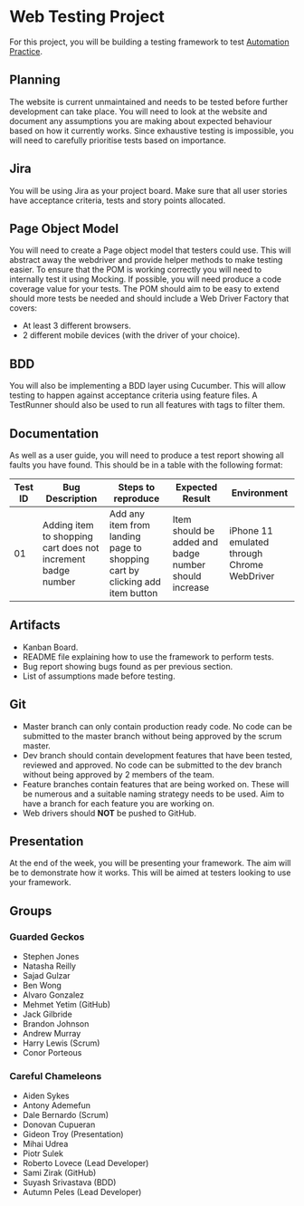 # Web Testing Project
For this project, you will be building a testing framework to 
test [Automation Practice](http://automationpractice.com/index.php).

## Planning
The website is current unmaintained and needs to be tested before further development can take place. 
You will need to look at the website and document any assumptions you are making about expected 
behaviour based on how it currently works. Since exhaustive testing is impossible, you will need 
to carefully prioritise tests based on importance.

## Jira
You will be using Jira as your project board. Make sure that all user stories have acceptance criteria, 
tests and story points allocated.

## Page Object Model
You will need to create a Page object model that testers could use. 
This will abstract away the webdriver and provide helper methods to make testing easier. 
To ensure that the POM is working correctly you will need to internally test it using Mocking. 
If possible, you will need produce a code coverage value for your tests. 
The POM should aim to be easy to extend should more tests be needed and should include a Web Driver 
Factory that covers:

- At least 3 different browsers.
- 2 different mobile devices (with the driver of your choice).

## BDD
You will also be implementing a BDD layer using Cucumber. 
This will allow testing to happen against acceptance criteria using feature files. 
A TestRunner should also be used to run all features with tags to filter them.

## Documentation
As well as a user guide, you will need to produce a test report showing all faults you have found. 
This should be in a table with the following format:

| Test ID | Bug Description | Steps to reproduce | Expected Result | Environment |
|---------|-----------------|--------------------|-----------------|-------------|
| 01      |Adding item to shopping cart does not increment badge number | Add any item from landing page to shopping cart by clicking add item button | Item should be added and badge number should increase | iPhone 11 emulated through Chrome WebDriver 
## Artifacts 
- Kanban Board.
- README file explaining how to use the framework to perform tests.
- Bug report showing bugs found as per previous section.
- List of assumptions made before testing.

## Git
- Master branch can only contain production ready code. No code can be submitted to the master branch without being approved by the scrum master.
- Dev branch should contain development features that have been tested, reviewed and approved. No code can be submitted to the dev branch without being approved by 2 members of the team.
- Feature branches contain features that are being worked on. These will be numerous and a suitable naming strategy needs to be used. Aim to have a branch for each feature you are working on.
- Web drivers should **NOT** be pushed to GitHub.

## Presentation
At the end of the week, you will be presenting your framework. 
The aim will be to demonstrate how it works. This will be aimed at testers looking to use your framework.

## Groups
### Guarded Geckos
- Stephen Jones 
- Natasha Reilly
- Sajad Gulzar
- Ben Wong
- Alvaro Gonzalez
- Mehmet Yetim (GitHub)
- Jack Gilbride
- Brandon Johnson 
- Andrew Murray 
- Harry Lewis (Scrum)
- Conor Porteous

### Careful Chameleons
- Aiden Sykes
- Antony Ademefun
- Dale Bernardo (Scrum)
- Donovan Cupueran
- Gideon Troy (Presentation)
- Mihai Udrea
- Piotr Sulek
- Roberto Lovece (Lead Developer)
- Sami Zirak (GitHub)
- Suyash Srivastava (BDD)
- Autumn Peles (Lead Developer)
